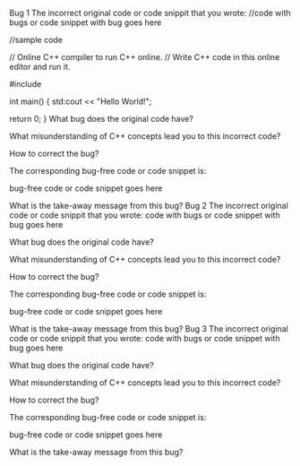 Bug 1
The incorrect original code or code snippit that you wrote:
//code with bugs or code snippet with bug goes here

//sample code

// Online C++ compiler to run C++ online.
// Write C++ code in this online editor and run it.

#include <iostream>

int main() {
    std:cout << "Hello World!";
  
  return 0;
}
What bug does the original code have?

What misunderstanding of C++ concepts lead you to this incorrect code?

How to correct the bug?

The corresponding bug-free code or code snippet is:

bug-free code or code snippet goes here

What is the take-away message from this bug?
Bug 2
The incorrect original code or code snippit that you wrote:
code with bugs or code snippet with bug goes here

What bug does the original code have?

What misunderstanding of C++ concepts lead you to this incorrect code?

How to correct the bug?

The corresponding bug-free code or code snippet is:

bug-free code or code snippet goes here

What is the take-away message from this bug?
Bug 3
The incorrect original code or code snippit that you wrote:
code with bugs or code snippet with bug goes here

What bug does the original code have?

What misunderstanding of C++ concepts lead you to this incorrect code?

How to correct the bug?

The corresponding bug-free code or code snippet is:

bug-free code or code snippet goes here

What is the take-away message from this bug?
